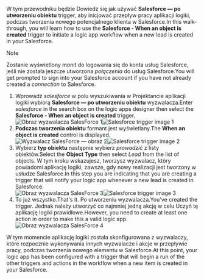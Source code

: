 <span data-ttu-id="5efb4-101">W tym przewodniku będzie Dowiedz się jak używać **Salesforce — po utworzeniu obiektu** trigger, aby inicjować przepływ pracy aplikacji logiki, podczas tworzenia nowego potencjalnego klienta w Salesforce.</span><span class="sxs-lookup"><span data-stu-id="5efb4-101">In this walk-through, you will learn how to use the **Salesforce - When an object is created** trigger to initiate a logic app workflow when a new lead is created in your Salesforce.</span></span>

> [!NOTE]
> <span data-ttu-id="5efb4-102">Zostanie wyświetlony monit do logowania się do konta usług Salesforce, jeśli nie została jeszcze utworzona *połączenia* do usług Salesforce.</span><span class="sxs-lookup"><span data-stu-id="5efb4-102">You will get prompted to sign into your Salesforce account if you have not already created a *connection* to Salesforce.</span></span>  
> 
> 

1. <span data-ttu-id="5efb4-103">Wprowadź *salesforce* w polu wyszukiwania w Projektancie aplikacji logiki wybiorą **Salesforce — po utworzeniu obiektu** wyzwalacza.</span><span class="sxs-lookup"><span data-stu-id="5efb4-103">Enter *salesforce* in the search box on the logic apps designer then select the **Salesforce - When an object is created**  trigger.</span></span>  
   <span data-ttu-id="5efb4-104">![Obraz wyzwalacza SalesForce 1](./media/connectors-create-api-salesforce/trigger-1.png)</span><span class="sxs-lookup"><span data-stu-id="5efb4-104">![Salesforce trigger image 1](./media/connectors-create-api-salesforce/trigger-1.png)</span></span>   
2. <span data-ttu-id="5efb4-105">**Podczas tworzenia obiektu** formant jest wyświetlany.</span><span class="sxs-lookup"><span data-stu-id="5efb4-105">The **When an object is created** control is displayed.</span></span>  
   <span data-ttu-id="5efb4-106">![Wyzwalacz SalesForce — obraz 2](./media/connectors-create-api-salesforce/trigger-2.png)</span><span class="sxs-lookup"><span data-stu-id="5efb4-106">![Salesforce trigger image 2](./media/connectors-create-api-salesforce/trigger-2.png)</span></span>   
3. <span data-ttu-id="5efb4-107">Wybierz **typ obiektu** następnie wybierz *prowadzić* z listy obiektów.</span><span class="sxs-lookup"><span data-stu-id="5efb4-107">Select the **Object Type** then select *Lead* from the list of objects.</span></span> <span data-ttu-id="5efb4-108">W tym kroku wskazujesz, tworzysz wyzwalacz, który powiadomi aplikację logiki, zawsze, gdy nowy realizacji jest tworzony w usłudze Salesforce.</span><span class="sxs-lookup"><span data-stu-id="5efb4-108">In this step you are indicating that you are creating a trigger that will notify your logic app whenever a new lead is created in Salesforce.</span></span>   
   <span data-ttu-id="5efb4-109">![Obraz wyzwalacza SalesForce 3](./media/connectors-create-api-salesforce/trigger-3.png)</span><span class="sxs-lookup"><span data-stu-id="5efb4-109">![Salesforce trigger image 3](./media/connectors-create-api-salesforce/trigger-3.png)</span></span>   
4. <span data-ttu-id="5efb4-110">To już wszystko.</span><span class="sxs-lookup"><span data-stu-id="5efb4-110">That's it.</span></span> <span data-ttu-id="5efb4-111">Po utworzeniu wyzwalacza.</span><span class="sxs-lookup"><span data-stu-id="5efb4-111">You've created the trigger.</span></span> <span data-ttu-id="5efb4-112">Jednak należy utworzyć co najmniej jedną akcję w celu Uczyń tę aplikację logiki prawidłowe.</span><span class="sxs-lookup"><span data-stu-id="5efb4-112">However, you need to create at least one action in order to make this a valid logic app.</span></span>    
   ![Obraz wyzwalacza SalesForce 4](./media/connectors-create-api-salesforce/trigger-4.png)   

<span data-ttu-id="5efb4-114">W tym momencie aplikację logiki została skonfigurowana z wyzwalaczy, które rozpocznie wykonywania innych wyzwalacze i akcje w przepływie pracy, podczas tworzenia nowego elementu w Salesforce.</span><span class="sxs-lookup"><span data-stu-id="5efb4-114">At this point, your logic app has been configured with a trigger that will begin a run of the other triggers and actions in the workflow when a new item is created in your Salesforce.</span></span>  

